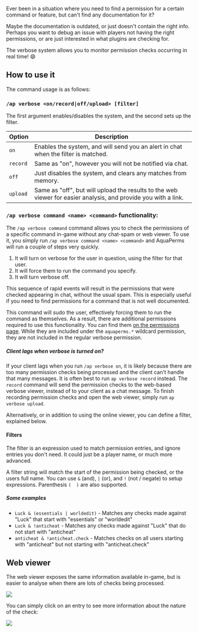 Ever been in a situation where you need to find a permission for a certain command or feature, but can't find any documentation for it?

Maybe the documentation is outdated, or just doesn't contain the right info. Perhaps you want to debug an issue with players not having the right permissions, or are just interested in what plugins are checking for.

The verbose system allows you to monitor permission checks occurring in real time! 😄 

## How to use it
The command usage is as follows:

### `/ap verbose <on/record|off/upload> [filter]`
The first argument enables/disables the system, and the second sets up the filter.

| Option   | Description |
|----------|-------------|
| `on`     | Enables the system, and will send you an alert in chat when the filter is matched. |
| `record` | Same as "on", however you will not be notified via chat. |
| `off`    | Just disables the system, and clears any matches from memory. |
| `upload`  | Same as "off", but will upload the results to the web viewer for easier analysis, and provide you with a link. |

### `/ap verbose command <name> <command>` functionality:

The `/ap verbose command` command allows you to check the permissions of a specific command in-game without any chat-spam or web viewer. To use it, you simply run `/ap verbose command <name> <command>` and AquaPerms will run a couple of steps very quickly.

1. It will turn on verbose for the user in question, using the filter for that user.
2. It will force them to run the command you specify.
3. It will turn verbose off.

This sequence of rapid events will result in the permissions that were checked appearing in chat, without the usual spam. This is especially useful if you need to find permissions for a command that is not well documented.

This command will sudo the user, effectively forcing them to run the command as themselves. As a result, there are additional permissions required to use this functionality. You can find them [on the permissions page](#Permissions). While they are included under the `aquaperms.*` wildcard permission, they are not included in the regular verbose permission.

##### Client lags when verbose is turned on?
If your client lags when you run `/ap verbose on`, it is likely because there are too many permission checks being processed and the client can't handle that many messages. It is often best to run `ap verbose record` instead. The `record` command will send the permission checks to the web-based verbose viewer, instead of to your client as a chat message. To finish recording permission checks and open the web viewer, simply run `ap verbose upload`.

Alternatively, or in addition to using the online viewer, you can define a filter, explained below.

#### Filters
The filter is an expression used to match permission entries, and ignore entries you don't need. It could just be a player name, or much more advanced.

A filter string will match the start of the permission being checked, or the users full name. You can use `&` (and), `|` (or), and `!` (not / negate) to setup expressions. Parenthesis `(  )` are also supported.

##### Some examples
* `Luck & (essentials | worldedit)` - Matches any checks made against "Luck" that start with "essentials" or "worldedit"
* `Luck & !anticheat` - Matches any checks made against "Luck" that do not start with "anticheat"
* `anticheat & !anticheat.check` - Matches checks on all users starting with "anticheat" but not starting with "anticheat.check"

## Web viewer
The web viewer exposes the same information available in-game, but is easier to analyse when there are lots of checks being processed.

![](../img/verbose-1.png)

You can simply click on an entry to see more information about the nature of the check:

![](../img/verbose-2.png)






